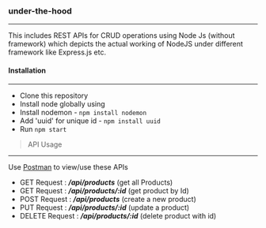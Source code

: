 ### under-the-hood
---

This includes REST APIs for CRUD operations using Node Js (without framework) which depicts the actual working of NodeJS under different framework like Express.js etc.


#### Installation
---

- Clone this repository
- Install node globally using 
- Install nodemon - ```npm install nodemon```
- Add 'uuid' for unique id - ```npm install uuid```
- Run ```npm start```


> API Usage
---

Use [Postman](https://www.postman.com/) to view/use these APIs

- GET Request    : ***/api/products***  (get all Products) 
- GET Request    : ***/api/products/:id***  (get product by Id)
- POST Request   : ***/api/products***  (create a new product) 
- PUT Request    : ***/api/products/:id***  (update a product)
- DELETE Request : ***/api/products/:id***  (delete product with id)
